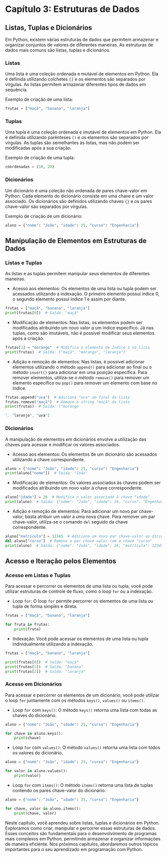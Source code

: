 # Capítulo 3: Estruturas de Dados

## Listas, Tuplas e Dicionários

Em Python, existem várias estruturas de dados que permitem armazenar e organizar conjuntos de valores de diferentes maneiras. As estruturas de dados mais comuns são listas, tuplas e dicionários.

### Listas

Uma lista é uma coleção ordenada e mutável de elementos em Python. Ela é definida utilizando colchetes `[]` e os elementos são separados por vírgulas. As listas permitem armazenar diferentes tipos de dados em sequência.

Exemplo de criação de uma lista:

```python
frutas = ["maçã", "banana", "laranja"]
```

### Tuplas

Uma tupla é uma coleção ordenada e imutável de elementos em Python. Ela é definida utilizando parênteses `()` e os elementos são separados por vírgulas. As tuplas são semelhantes às listas, mas não podem ser modificadas após a sua criação.

Exemplo de criação de uma tupla:

```python
coordenadas = (10, 20)
```

### Dicionários

Um dicionário é uma coleção não ordenada de pares chave-valor em Python. Cada elemento do dicionário consiste em uma chave e um valor associado. Os dicionários são definidos utilizando chaves `{}` e os pares chave-valor são separados por vírgulas.

Exemplo de criação de um dicionário:

```python
aluno = {"nome": "João", "idade": 25, "curso": "Engenharia"}
```

## Manipulação de Elementos em Estruturas de Dados

### Listas e Tuplas

As listas e as tuplas permitem manipular seus elementos de diferentes maneiras.

- Acesso aos elementos: Os elementos de uma lista ou tupla podem ser acessados utilizando a indexação. O primeiro elemento possui índice 0, o segundo elemento possui índice 1 e assim por diante.

```python
frutas = ["maçã", "banana", "laranja"]
print(frutas[0])  # Saída: "maçã"
```

- Modificação de elementos: Nas listas, os elementos podem ser modificados atribuindo um novo valor a um índice específico. Já nas tuplas, como são imutáveis, não é possível modificar seus elementos após a criação.

```python
frutas[1] = "morango"  # Modifica o elemento de índice 1 na lista
print(frutas)  # Saída: ["maçã", "morango", "laranja"]
```

- Adição e remoção de elementos: Nas listas, é possível adicionar elementos utilizando o método `append()` para adicionar ao final ou o método `insert()` para adicionar em uma posição específica. Para remover elementos, utiliza-se o método `remove()` para remover um elemento específico ou `pop()` para remover um elemento com base no índice.

```python
frutas.append("uva")  # Adiciona "uva" ao final da lista
frutas.remove("maçã")  # Remove a string "maçã" da lista
print(frutas)  # Saída: ["morango

", "laranja", "uva"]
```

### Dicionários

A manipulação de elementos em dicionários envolve a utilização das chaves para acessar e modificar os valores associados.

- Acesso aos elementos: Os elementos de um dicionário são acessados utilizando a chave correspondente.

```python
aluno = {"nome": "João", "idade": 25, "curso": "Engenharia"}
print(aluno["nome"])  # Saída: "João"
```

- Modificação de elementos: Os valores associados às chaves podem ser modificados atribuindo um novo valor à chave correspondente.

```python
aluno["idade"] = 26  # Modifica o valor associado à chave "idade"
print(aluno)  # Saída: {"nome": "João", "idade": 26, "curso": "Engenharia"}
```

- Adição e remoção de elementos: Para adicionar um novo par chave-valor, basta atribuir um valor a uma nova chave. Para remover um par chave-valor, utiliza-se o comando `del` seguido da chave correspondente.

```python
aluno["matrícula"] = 12345  # Adiciona um novo par chave-valor ao dicionário
del aluno["curso"]  # Remove o par chave-valor com a chave "curso"
print(aluno)  # Saída: {"nome": "João", "idade": 26, "matrícula": 12345}
```

## Acesso e Iteração pelos Elementos

### Acesso em Listas e Tuplas

Para acessar e percorrer os elementos de uma lista ou tupla, você pode utilizar estruturas de controle de fluxo, como o loop `for` ou a indexação.

- Loop `for`: O loop `for` permite percorrer os elementos de uma lista ou tupla de forma simples e direta.

```python
frutas = ["maçã", "banana", "laranja"]

for fruta in frutas:
    print(fruta)
```

- Indexação: Você pode acessar os elementos de uma lista ou tupla individualmente utilizando a indexação.

```python
frutas = ["maçã", "banana", "laranja"]

print(frutas[0])  # Saída: "maçã"
print(frutas[1])  # Saída: "banana"
print(frutas[2])  # Saída: "laranja"
```

### Acesso em Dicionários

Para acessar e percorrer os elementos de um dicionário, você pode utilizar o loop `for` juntamente com os métodos `keys()`, `values()` ou `items()`.

- Loop `for` com `keys()`: O método `keys()` retorna uma lista com todas as chaves do dicionário.

```python
aluno = {"nome": "João", "idade": 25, "curso": "Engenharia"}

for chave in aluno.keys():
    print(chave)
```

- Loop `for` com `values()`: O método `values()` retorna uma lista com todos os valores do dicionário.

```python
aluno = {"nome": "João", "idade": 25, "curso": "Engenharia"}

for valor in aluno.values():
    print(valor)
```

- Loop `for` com `items()`: O método `items()` retorna uma lista de tuplas contendo os pares chave-valor do dicionário.

```python
aluno = {"nome": "João", "idade": 25, "curso": "Engenharia"}

for chave, valor in aluno.items():
    print(chave, valor)
```

Neste capítulo, você aprendeu sobre listas, tuplas e dicionários em Python. Exploramos como criar, manipular e percorrer essas estruturas de dados. Esses conceitos são fundamentais para o desenvolvimento de programas mais complexos em Python, permitindo armazenar e organizar informações de maneira eficiente. Nos próximos capítulos, abordaremos outros tópicos importantes para o seu aprendizado em programação com Python.




<!-- 
### Listas

- **Listas**: Coleções ordenadas e mutáveis de elementos.

Uma lista é uma estrutura de dados versátil e mutável que permite armazenar uma coleção ordenada de itens. Diferentemente das tuplas, as listas são mutáveis, o que significa que é possível adicionar, remover e modificar elementos após a criação da lista. As listas são definidas utilizando colchetes `[]` e os elementos são separados por vírgulas.


```python
# Exemplos de listas em Python
frutas = ["maçã", "banana", "laranja"]

# Acessando elementos da lista
primeira_fruta = frutas[0]

# Modificando elementos da lista
frutas[1] = "morango"

# Adicionando elementos à lista
frutas.append("abacaxi")
```


- **Criação de uma lista**: Uma lista pode ser criada utilizando colchetes `[]` e separando os elementos por vírgulas. Os elementos podem ser de qualquer tipo e uma lista pode conter elementos de tipos diferentes.

```python
# Exemplo de criação de uma lista em Python
lista1 = [1, 2, 3]
lista2 = ["maçã", "banana", "laranja"]
lista3 = [1, "maçã", True]
```

- **Acesso aos elementos de uma lista**: Os elementos de uma lista podem ser acessados utilizando a indexação, onde o primeiro elemento possui índice 0, o segundo elemento possui índice 1 e assim por diante. Também é possível usar índices negativos para acessar os elementos a partir do final da lista.

```python
# Exemplos de acesso aos elementos de uma lista
print(lista1[0])  # Saída: 1
print(lista2[1])  # Saída: "banana"
print(lista3[-1]) # Saída: True
```

- **Modificação de elementos em uma lista**: Ao contrário das tuplas, as listas são mutáveis, o que significa que é possível modificar seus elementos atribuindo um novo valor a um índice específico.

```python
# Modificando elementos em uma lista
lista1[0] = 10
print(lista1)  # Saída: [10, 2, 3]
```

Nesse exemplo, o primeiro elemento da lista `lista1` é modificado de 1 para 10.

- **Adição de elementos em uma lista**: É possível adicionar elementos a uma lista utilizando o método `append()` para adicionar um elemento ao final da lista, ou utilizando o método `insert()` para inserir um elemento em uma posição específica.

```python
# Adicionando elementos em uma lista
lista2.append("uva")  # Adiciona "uva" ao final da lista2
print(lista2)  # Saída: ["maçã", "banana", "laranja", "uva"]

lista3.insert(1, "laranja")  # Insere "laranja" na posição 1 da lista3
print(lista3)  # Saída: [1, "laranja", "maçã", True]
```

- **Remoção de elementos de uma lista**: Os elementos de uma lista podem ser removidos utilizando os métodos `remove()` para remover um elemento específico, `pop()` para remover um elemento com base no índice ou `del` para remover um elemento em um índice específico.

```python
# Removendo elementos de uma lista
lista2.remove("banana")  # Remove a string "banana" da lista2
print(lista2)  # Saída: ["maçã", "laranja", "uva"]

elemento = lista1.pop(1)  # Remove o elemento de índice 1 da lista1 e o retorna
print(lista1)  # Sa

ída: [10, 3]
print(elemento)  # Saída: 2

del lista3[0]  # Remove o elemento de índice 0 da lista3
print(lista3)  # Saída: ["laranja", "maçã", True]
```

- **Operações com listas**: As listas suportam várias operações, como concatenação, fatiamento e verificação de pertencimento.

```python
# Exemplos de operações com listas
lista1 = [1, 2, 3]
lista2 = ["a", "b", "c"]

lista3 = lista1 + lista2  # Concatenação de listas
print(lista3)  # Saída: [1, 2, 3, "a", "b", "c"]

sublista = lista3[2:5]  # Fatiamento de lista
print(sublista)  # Saída: [3, "a", "b"]

print("a" in lista2)  # Verificação de pertencimento
# Saída: True, pois o elemento "a" está presente na lista2
```

As listas são uma estrutura de dados fundamental em Python devido à sua capacidade de armazenar e manipular coleções de itens de forma flexível. Elas oferecem a possibilidade de adicionar, remover e modificar elementos, tornando-as adequadas para muitas aplicações diferentes.


### Tuplas

- **Tuplas**: Coleções ordenadas e imutáveis de elementos.

Uma tupla é uma estrutura de dados semelhante a uma lista, mas com a diferença fundamental de ser imutável, o que significa que seus elementos não podem ser modificados após a criação. Uma tupla é definida utilizando parênteses `()` ou apenas separando os elementos por vírgulas.

Aqui está uma explicação sobre como as tuplas funcionam em Python:

- **Criação de uma tupla**: Uma tupla pode ser criada utilizando parênteses `()` ou separando os elementos por vírgulas. Os elementos podem ser de qualquer tipo, e uma tupla pode conter elementos de tipos diferentes.

```python
# Exemplo de criação de uma tupla em Python
tupla1 = (1, 2, 3)
tupla2 = ("maçã", "banana", "laranja")
tupla3 = (1, "maçã", True)
```

- **Acesso aos elementos de uma tupla**: Os elementos de uma tupla podem ser acessados utilizando a indexação, da mesma forma que em uma lista. A indexação começa a partir do índice 0 para o primeiro elemento.

```python
# Exemplos de acesso aos elementos de uma tupla
print(tupla1[0])  # Saída: 1
print(tupla2[1])  # Saída: "banana"
print(tupla3[2])  # Saída: True
```

- **Imutabilidade das tuplas**: Uma vez criada, uma tupla não pode ser modificada. Isso significa que você não pode adicionar, remover ou alterar elementos em uma tupla existente.

```python
# Exemplo de tentativa de modificar uma tupla (resultará em um erro)
tupla1[0] = 10  # Erro: As tuplas são imutáveis
```

- **Operações com tuplas**: As tuplas suportam várias operações, como concatenação, multiplicação e verificação de pertencimento.

```python
# Exemplos de operações com tuplas
tupla1 = (1, 2, 3)
tupla2 = ("a", "b", "c")

tupla3 = tupla1 + tupla2  # Concatenação de tuplas
print(tupla3)  # Saída: (1, 2, 3, "a", "b", "c")

tupla4 = tupla1 * 3  # Multiplicação de tupla por um número inteiro
print(tupla4)  # Saída: (1, 2, 3, 1, 2, 3, 1, 2, 3)

print(2 in tupla1)  # Verificação de pertencimento
# Saída: True, pois o elemento 2 está presente na tupla1
```

- **Desempacotamento de tuplas**: É possível atribuir os elementos de uma tupla a variáveis individuais em um processo chamado desempacotamento de tuplas.

```python
# Exemplo de desempacotamento de tuplas
tupla = ("João", 25, "São Paulo")
nome, idade, cidade = tupla

print(nome)   # Saída: "João"
print(idade)  # Saída: 25
print(cidade) # Saída: "São Paulo"
```

O uso de tuplas é útil quando se deseja armazenar um conjunto de elementos imutáveis, como coordenadas geográficas, dados constantes ou itens que não devem ser modificados. As tuplas também podem ser retornadas por funções, permitindo que múltiplos valores sejam retornados e desempacotados facilmente.


### Dicionários

- **Dicionários**: Coleções de pares chave-valor, onde cada chave é única.

Um dicionário é uma estrutura de dados que armazena coleções de pares chave-valor. Cada elemento no dicionário consiste em uma chave única e o valor associado a essa chave. Os dicionários são úteis quando se deseja armazenar e recuperar valores com base em uma chave específica, em vez de uma posição numérica como em uma lista.

Aqui está uma explicação sobre como os dicionários funcionam em Python:

- **Criação de um dicionário**: Um dicionário pode ser criado usando chaves `{}` e separando cada par chave-valor com dois pontos `:`. As chaves podem ser qualquer tipo imutável, como strings, números ou tuplas. Os valores podem ser de qualquer tipo, como strings, números, listas, dicionários e até mesmo funções.

```python
# Exemplo de criação de um dicionário em Python
pessoa = {
    "nome": "João",
    "idade": 25,
    "cidade": "São Paulo"
}
```

- **Acessando valores de um dicionário**: Os valores de um dicionário podem ser acessados ​​usando as chaves correspondentes dentro de colchetes `[]` ou usando o método `get()`.

```python
# Exemplos de acesso aos valores de um dicionário
nome = pessoa["nome"]
idade = pessoa.get("idade")
```

No exemplo acima, `nome` receberá o valor associado à chave `"nome"` no dicionário `pessoa`, ou seja, a string `"João"`. O mesmo acontece com a variável `idade`. No entanto, quando usamos `get("idade")`, se a chave não existir, será retornado o valor `None` em vez de causar um erro.

- **Modificação de valores em um dicionário**: Os valores em um dicionário podem ser modificados atribuindo um novo valor à chave correspondente.

```python
# Modificando valores em um dicionário
pessoa["idade"] = 30
```

Nesse exemplo, o valor da chave `"idade"` no dicionário `pessoa` é atualizado para 30.

- **Adição de novos pares chave-valor**: Novos pares chave-valor podem ser adicionados a um dicionário atribuindo um valor a uma chave que ainda não existe no dicionário.

```python
# Adicionando novos pares chave-valor a um dicionário
pessoa["profissão"] = "Engenheiro"
```

Nesse caso, um novo par chave-valor é adicionado ao dicionário `pessoa`, com a chave `"profissão"` e o valor `"Engenheiro"`.

- **Remoção de pares chave-valor**: Pares chave-valor podem ser removidos de um dicionário usando o comando `del` seguido da chave correspondente.

```python
# Removendo um par chave-valor de um dicionário
del pessoa["cidade"]
```

Nesse exemplo, o par chave-valor associado à chave `"cidade"` é removido do dicionário `pessoa`.

Os dicionários em Python são uma estrutura de dados poderosa e flexível, permitindo o armazenamento eficiente de informações organizadas por chaves. Eles são amplamente usados ​​para mapear e recuperar informações de forma rápida e eficaz, tornando-os uma ferramenta valiosa para muitos tipos de problemas de programação.
 -->
